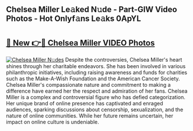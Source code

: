 ## Chelsea Miller Le𝚊ked N𝚞de - Part-GlW Video Photos - Hot Onlyf𝚊ns Le𝚊ks 0ApYL

# <h2><a href="http://ab57423.deff.icu/?id=Chelsea+Miller">🔗 New 👉🔴 Chelsea Miller VIDEO Photos</a></h2>

[![Chelsea Miller N𝚞des](https://i.imgur.com/rIISA9y.gif)](http://ab57423.deff.icu/?id=Chelsea+Miller)
Despite the controversies, Chelsea Miller's heart shines through her charitable endeavors. She has been involved in various philanthropic initiatives, including raising awareness and funds for charities such as the Make-A-Wish Foundation and the American Cancer Society. Chelsea Miller's compassionate nature and commitment to making a difference have earned her the respect and admiration of her fans. Chelsea Miller is a complex and controversial figure who has defied categorization. Her unique brand of online presence has captivated and enraged audiences, sparking discussions about censorship, sexualization, and the nature of online communities. While her future remains uncertain, her impact on online culture is undeniable.
